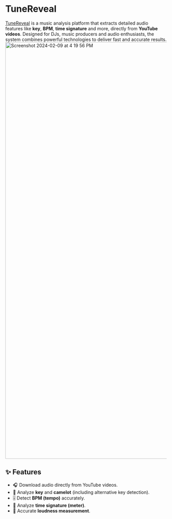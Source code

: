 # TuneReveal

[TuneReveal](https://tunereveal.vercel.app/) is a music analysis platform that extracts detailed audio features like **key**, **BPM**, **time signature** and more, directly from **YouTube videos**. Designed for DJs, music producers and audio enthusiasts, the system combines powerful technologies to deliver fast and accurate results.
<img width="1301" alt="Screenshot 2024-02-09 at 4 19 56 PM" src="https://imgur.com/CD6laza.png">

## ✨ Features

- 🎧 Download audio directly from YouTube videos.
- 🎼 Analyze **key** and **camelot** (including alternative key detection).
- 🎚️ Detect **BPM (tempo)** accurately.
- 🥁 Analyze **time signature (meter)**.
- 📏 Accurate **loudness measurement**.
